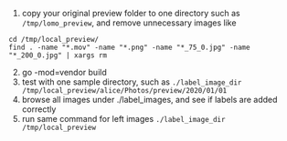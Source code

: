 1. copy your original preview folder to one directory such as `/tmp/lomo_preview`, and remove unnecessary images like 
```
cd /tmp/local_preview/
find . -name "*.mov" -name "*.png" -name "*_75_0.jpg" -name "*_200_0.jpg" | xargs rm
```
2. go -mod=vendor build
3. test with one sample directory, such as
`./label_image_dir /tmp/local_preview/alice/Photos/preview/2020/01/01`
4. browse all images under ./label_images, and see if labels are added correctly
5. run same command for left images
`./label_image_dir /tmp/local_preview`
